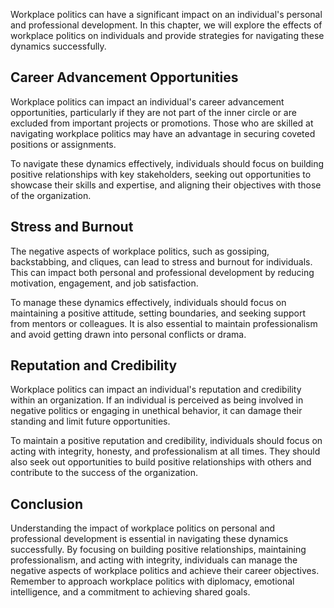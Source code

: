 
Workplace politics can have a significant impact on an individual's personal and professional development. In this chapter, we will explore the effects of workplace politics on individuals and provide strategies for navigating these dynamics successfully.

Career Advancement Opportunities
--------------------------------

Workplace politics can impact an individual's career advancement opportunities, particularly if they are not part of the inner circle or are excluded from important projects or promotions. Those who are skilled at navigating workplace politics may have an advantage in securing coveted positions or assignments.

To navigate these dynamics effectively, individuals should focus on building positive relationships with key stakeholders, seeking out opportunities to showcase their skills and expertise, and aligning their objectives with those of the organization.

Stress and Burnout
------------------

The negative aspects of workplace politics, such as gossiping, backstabbing, and cliques, can lead to stress and burnout for individuals. This can impact both personal and professional development by reducing motivation, engagement, and job satisfaction.

To manage these dynamics effectively, individuals should focus on maintaining a positive attitude, setting boundaries, and seeking support from mentors or colleagues. It is also essential to maintain professionalism and avoid getting drawn into personal conflicts or drama.

Reputation and Credibility
--------------------------

Workplace politics can impact an individual's reputation and credibility within an organization. If an individual is perceived as being involved in negative politics or engaging in unethical behavior, it can damage their standing and limit future opportunities.

To maintain a positive reputation and credibility, individuals should focus on acting with integrity, honesty, and professionalism at all times. They should also seek out opportunities to build positive relationships with others and contribute to the success of the organization.

Conclusion
----------

Understanding the impact of workplace politics on personal and professional development is essential in navigating these dynamics successfully. By focusing on building positive relationships, maintaining professionalism, and acting with integrity, individuals can manage the negative aspects of workplace politics and achieve their career objectives. Remember to approach workplace politics with diplomacy, emotional intelligence, and a commitment to achieving shared goals.
